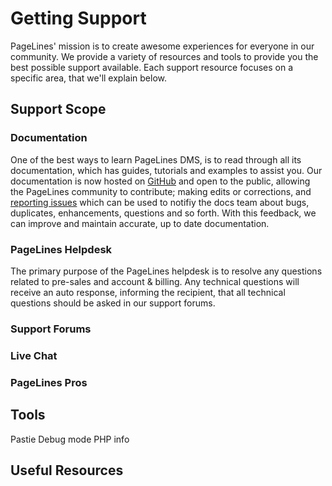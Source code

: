# Getting Support #

PageLines' mission is to create awesome experiences for everyone in our community. We provide a variety of resources and tools to provide you the best possible support available. Each support resource focuses on a specific area, that we'll explain below.

## Support Scope ##

### Documentation ##

One of the best ways to learn PageLines DMS, is to read through all its documentation, which has guides, tutorials and examples to assist you. Our documentation is now hosted on [GitHub](https://github.com/pagelines/Docs/) and open to the public, allowing the PageLines community to contribute; making edits or corrections, and [reporting issues](https://github.com/pagelines/Docs/issues) which can be used to notifiy the docs team about bugs, duplicates, enhancements, questions and so forth. With this feedback, we can improve and maintain accurate, up to date documentation.

### PageLines Helpdesk ### 

The primary purpose of the PageLines helpdesk is to resolve any questions related to pre-sales and account & billing. Any technical questions will receive an auto response, informing the recipient, that all technical questions should be asked in our support forums.

### Support Forums ###

### Live Chat ###

### PageLines Pros ###



## Tools ##

Pastie
Debug mode
PHP info

## Useful Resources ##

